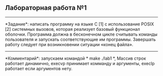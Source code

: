 ## Лабораторная работа №1

***

\*Задание\*: написать программу на языке C [1] c использование POSIX
[2] системных вызовов, которая реализует базовый функционал оболочки.
Программа должна в бесконечном цикле считывать команды пользователя
и запускать соответствующие им программы. Завершать работу следует
при возникновении ситуации «конец файла».

***

\*Комментарий\*: запускаем командой \* make ./lab1 \*,
Массив строк работает динамично, execvp принимает комманду и аргументы, execlp работает если аргументов нету.
